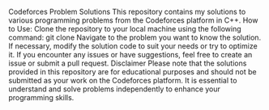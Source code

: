 Codeforces Problem Solutions
This repository contains my solutions to various programming problems from the Codeforces platform in C++.
How to Use:
Clone the repository to your local machine using the following command:
git clone <repository-url>
Navigate to the problem you want to know the solution.
If necessary, modify the solution code to suit your needs or try to optimize it.
If you encounter any issues or have suggestions, feel free to create an issue or submit a pull request.
Disclaimer
Please note that the solutions provided in this repository are for educational purposes and should not be submitted as your work on the Codeforces platform.
It is essential to understand and solve problems independently to enhance your programming skills.

